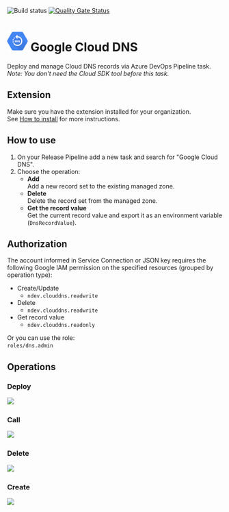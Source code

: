 ![Build status](https://dev.azure.com/nexsobr/Nexso%20Agile%20Team/_apis/build/status/Tools/External/AzureDevOps.GoogleCloudTools.TaskFunctions) [![Quality Gate Status](https://sonarcloud.io/api/project_badges/measure?project=azure-devops-google-cloud-tools&metric=alert_status)](https://sonarcloud.io/dashboard?id=azure-devops-google-cloud-tools)

# <img src="src/icon.svg" height="48"> Google Cloud DNS

Deploy and manage Cloud DNS records via Azure DevOps Pipeline task.  
*Note: You don't need the Cloud SDK tool before this task.*

## Extension

Make sure you have the extension installed for your organization.  
See [How to install](/#how-to-install-extension) for more instructions.

## How to use

1. On your Release Pipeline add a new task and search for "Google Cloud DNS".  
2. Choose the operation:
    - **Add**  
Add a new record set to the existing managed zone.
    - **Delete**  
Delete the record set from the managed zone.
    - **Get the record value**  
Get the current record value and export it as an environment variable (`DnsRecordValue`).

## Authorization

The account informed in Service Connection or JSON key requires the following Google IAM permission on the specified resources (grouped by operation type):
- Create/Update
  - `ndev.clouddns.readwrite`
- Delete
  - `ndev.clouddns.readwrite`
- Get record value
  - `ndev.clouddns.readonly`

Or you can use the role:  
`roles/dns.admin`

## Operations

### Deploy

![](screenshots/deploy.png)

### Call

![](screenshots/call.png)

### Delete

![](screenshots/delete.png)

### Create

![](screenshots/create.png)